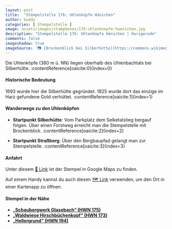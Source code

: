 ```yaml
---
layout: post
title:  "Stempelstelle 176: Uhlenköpfe Hänichen"
author: buddy
categories: [ Stempelstelle ]
image: assets/images/stampboxes/176-uhlenkoepfe-haenichen.jpg
description: "Stempelstelle 176: Uhlenköpfe Hänichen | Harzgerode"
comments: false
imageshadow: true
imageSource: '📷 [Brockenblick bei Silberhütte](https://commons.wikimedia.org/wiki/File:Brockenblick_bei_Silberh%C3%BCtte.jpg) von <a href="//commons.wikimedia.org/wiki/User:Olaf2" title="User:Olaf2">Olaf Meister</a> unter Lizenz [CC BY-SA 4.0](https://creativecommons.org/licenses/by-sa/4.0)'
---
```


Die Uhlenköpfe (380 m ü. NN) liegen oberhalb des Uhlenbachtals bei Silberhütte. :contentReference[oaicite:0]{index=0}

#### Historische Bedeutung

1693 wurde hier die Silberhütte gegründet. 1825 wurde dort das einzige im Harz gefundene Gold verhüttet. :contentReference[oaicite:1]{index=1}

#### Wanderwege zu den Uhlenköpfen

- **Startpunkt Silberhütte**: Vom Parkplatz dem Selketalstieg bergauf folgen. Über einen Forstweg erreicht man die Stempelstelle mit Brockenblick. :contentReference[oaicite:2]{index=2}

- **Startpunkt Straßberg**: Über den Bergbaupfad gelangt man zur Stempelstelle. :contentReference[oaicite:3]{index=3}

#### Anfahrt

Unter diesem [📍 Link](https://www.google.com/maps/dir/?api=1&origin=&destination=51.63218%2C%2011.08296) ist der Stempel in Google Maps zu finden.

<div class="android-only">
  Auf einem Handy kannst du auch diesen 
  <a href="geo:51.63218,11.08296">🗺️ Link</a> 
  verwenden, um den Ort in einer Kartenapp zu öffnen.
  <p></p>
</div>

#### Stempel in der Nähe

- [**„Schaubergwerk Glasebach“ (HWN 175)**](/stempelstelle-175-schaubergwerk-glasebach)
- [**„Waldwiese Hirschbüchenkopf“ (HWN 173)**](/stempelstelle-173-waldwiese-hirschbuechenkopf)
- [**„Hellergrund“ (HWN 194)**](/stempelstelle-194-hellergrund)
